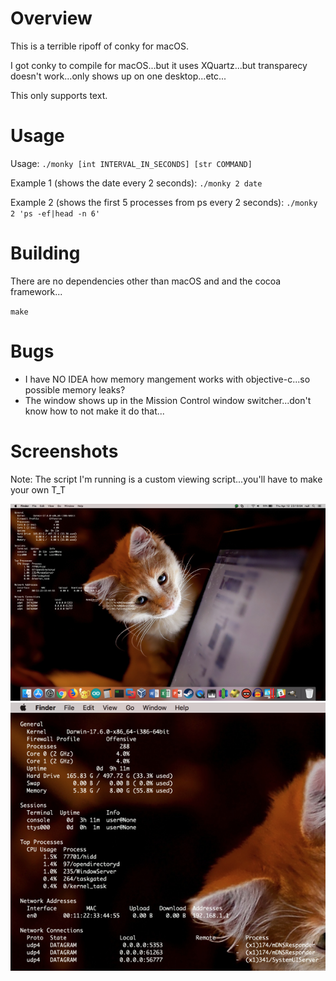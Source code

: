 # Overview
This is a terrible ripoff of conky for macOS.

I got conky to compile for macOS...but it uses XQuartz...but transparecy doesn't work...only shows up on one desktop...etc...

This only supports text.

# Usage

Usage: `./monky [int INTERVAL_IN_SECONDS] [str COMMAND]`

Example 1 (shows the date every 2 seconds): `./monky 2 date`

Example 2 (shows the first 5 processes from ps every 2 seconds): `./monky 2 'ps -ef|head -n 6'`

# Building

There are no dependencies other than macOS and and the cocoa framework...

`make`

# Bugs

- I have NO IDEA how memory mangement works with objective-c...so possible memory leaks?
- The window shows up in the Mission Control window switcher...don't know how to not make it do that...

# Screenshots

Note: The script I'm running is a custom viewing script...you'll have to make your own T_T

![](https://github.com/mrmoss/monky/raw/master/screenshots/overview.png)
![](https://github.com/mrmoss/monky/raw/master/screenshots/zoomed_in.png)
